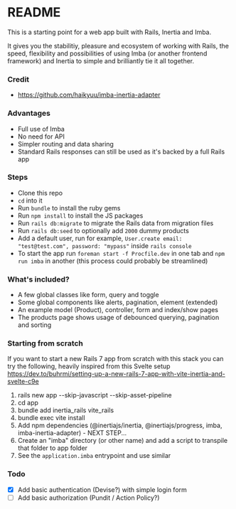 # README

This is a starting point for a web app built with Rails, Inertia and Imba.

It gives you the stabilitiy, pleasure and ecosystem of working with Rails, the speed, flexibility and possibilities of using Imba (or another frontend framework) and Inertia to simple and brilliantly tie it all together.

### Credit

- https://github.com/haikyuu/imba-inertia-adapter

### Advantages

- Full use of Imba
- No need for API
- Simpler routing and data sharing
- Standard Rails responses can still be used as it's backed by a full Rails app

### Steps

- Clone this repo
- `cd` into it
- Run `bundle` to install the ruby gems
- Run `npm install` to install the JS packages
- Run `rails db:migrate` to migrate the Rails data from migration files
- Run `rails db:seed` to optionally add `2000` dummy products
- Add a default user, run for example, `User.create email: "test@test.com", password: "mypass"` inside `rails console`
- To start the app run `foreman start -f Procfile.dev` in one tab and `npm run imba` in another (this process could probably be streamlined)

### What's included?

- A few global classes like form, query and toggle
- Some global components like alerts, pagination, element (extended)
- An example model (Product), controller, form and index/show pages
- The products page shows usage of debounced querying, pagination and sorting

### Starting from scratch

If you want to start a new Rails 7 app from scratch with this stack you can try the following, heavily inspired from this Svelte setup https://dev.to/buhrmi/setting-up-a-new-rails-7-app-with-vite-inertia-and-svelte-c9e

1) rails new app --skip-javascript --skip-asset-pipeline
2) cd app
3) bundle add inertia_rails vite_rails
4) bundle exec vite install
5) Add npm dependencies (@inertiajs/inertia, @inertiajs/progress, imba, imba-inertia-adapter) - NEXT STEP...
6) Create an "imba" directory (or other name) and add a script to transpile that folder to app folder
7) See the `application.imba` entrypoint and use similar

### Todo

- [x] Add basic authentication (Devise?) with simple login form
- [ ] Add basic authorization (Pundit / Action Policy?)
